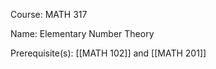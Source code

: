 




Course: MATH 317

Name: Elementary Number Theory

Prerequisite(s): [[MATH 102]] and [[MATH 201]]
